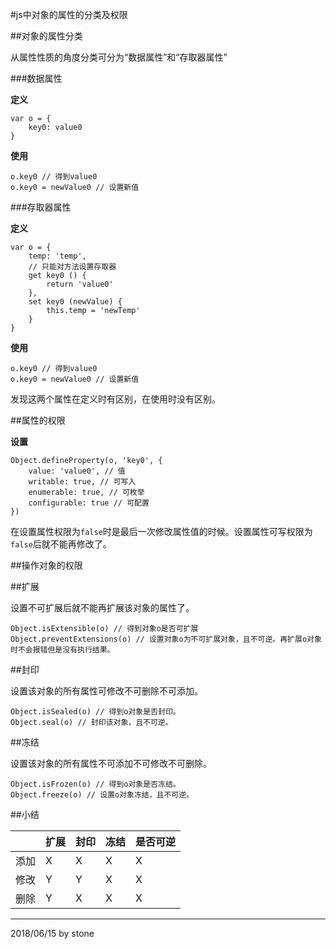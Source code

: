 #js中对象的属性的分类及权限

##对象的属性分类  

从属性性质的角度分类可分为“数据属性”和“存取器属性”  

###数据属性

**定义**  
    
    var o = {
        key0: value0
    }

**使用**

    o.key0 // 得到value0
    o.key0 = newValue0 // 设置新值

###存取器属性

**定义**  
    
    var o = {
        temp: 'temp',
        // 只能对方法设置存取器
        get key0 () {
            return 'value0'
        },
        set key0 (newValue) {
            this.temp = 'newTemp'
        }
    }

**使用**

    o.key0 // 得到value0
    o.key0 = newValue0 // 设置新值

发现这两个属性在定义时有区别，在使用时没有区别。  

##属性的权限

**设置**  

    Object.defineProperty(o, 'key0', {
        value: 'value0', // 值
        writable: true, // 可写入
        enumerable: true, // 可枚举
        configurable: true // 可配置
    })

在设置属性权限为`false`时是最后一次修改属性值的时候。设置属性可写权限为`false`后就不能再修改了。  

##操作对象的权限

##扩展

设置不可扩展后就不能再扩展该对象的属性了。  

    Object.isExtensible(o) // 得到对象o是否可扩展
    Object.preventExtensions(o) // 设置对象o为不可扩展对象，且不可逆。再扩展o对象时不会报错但是没有执行结果。

##封印

设置该对象的所有属性可修改不可删除不可添加。  

    Object.isSealed(o) // 得到o对象是否封印。
    Object.seal(o) // 封印该对象，且不可逆。

##冻结

设置该对象的所有属性不可添加不可修改不可删除。

    Object.isFrozen(o) // 得到o对象是否冻结。
    Object.freeze(o) // 设置o对象冻结，且不可逆。

##小结

||扩展|封印|冻结|是否可逆|
|-|-|-|-|-|
|添加|X|X|X|X|
|修改|Y|Y|X|X|
|删除|Y|X|X|X|

***
2018/06/15 by stone
